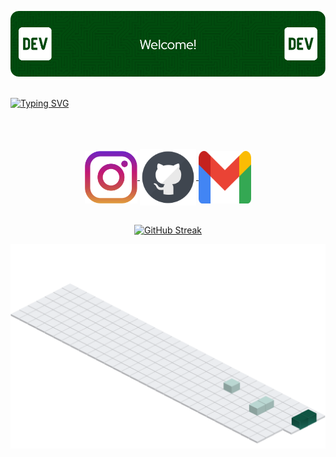 ![Header](img/header.png)
<br>
<br>

<div>

[![Typing SVG](https://readme-typing-svg.demolab.com?font=Fira+Code&size=43&duration=3200&pause=800&color=0B8800&center=true&vCenter=true&random=false&width=1080&lines=Hello+World!;My+name+is+Kau%C3%A3+Agner;I'm+21+years+old;I'm+a+Software+Developer)](https://git.io/typing-svg)
<br>
<br>
<br>
<br>
</div>

<div align="center">
  <a href="https://instagram.com/kaua_agner" target="_blank">
  <img align="center" height="84" width="84" src="https://github.com/KauaAgner/KauaAgner/blob/main/img/insta.png">
  </a>

  <a href="https://github.com/KauaAgner" target="_blank">
  <img align="center" height="90" width="90" src="https://github.com/KauaAgner/KauaAgner/blob/main/img/git2.png">
  </a>

  <a href="mailto:kauaag@gmail.com" target="_blank">
  <img align="center" height="84" width="84" src="https://github.com/KauaAgner/KauaAgner/blob/main/img/gmail.png">
  </a>

  <br>
  <br>
</div>

<div align="center">

  [![GitHub Streak](https://github-readme-streak-stats.herokuapp.com?user=KauaAgner&theme=green-nur&card_width=800&card_height=200)](https://git.io/streak-stats)
  
</div>

<div align="center">
  
  ![GitHub Active](https://github.com/KauaAgner/KauaAgner/blob/main/img/activegit.svg)
  
</div>
